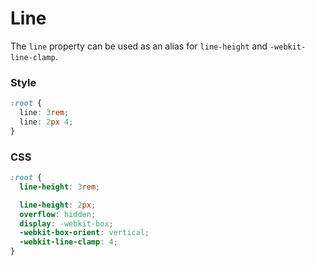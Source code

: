 # Line

The `line` property can be used as an alias for `line-height` and `-webkit-line-clamp`.

<!-- tabs:start -->

### **Style**

```css
:root {
  line: 3rem;
  line: 2px 4;
}
```

### **CSS**

```css
:root {
  line-height: 3rem;

  line-height: 2px;
  overflow: hidden;
  display: -webkit-box;
  -webkit-box-orient: vertical;
  -webkit-line-clamp: 4;
}
```

<!-- tabs:end -->

